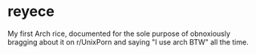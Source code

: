 # reyece
My first Arch rice, documented for the sole purpose of obnoxiously bragging about it on r/UnixPorn and saying "I use arch BTW" all the time.
